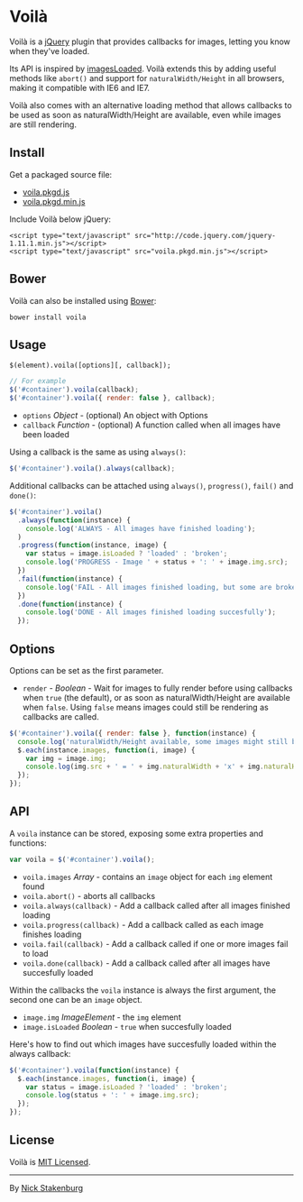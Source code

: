 # Voilà

Voilà is a [jQuery](http://jquery.com) plugin that provides callbacks for images, letting you know when they've loaded.

Its API is inspired by [imagesLoaded](http://imagesloaded.desandro.com). Voilà extends this by adding useful methods like `abort()` and support for `naturalWidth/Height` in all browsers, making it compatible with IE6 and IE7.

Voilà also comes with an alternative loading method that allows callbacks to be used as soon as naturalWidth/Height are available, even while images are still rendering.

## Install

Get a packaged source file:

+ [voila.pkgd.js](https://raw.githubusercontent.com/staaky/voila/master/voila.pkgd.js)
+ [voila.pkgd.min.js](https://raw.githubusercontent.com/staaky/voila/master/voila.pkgd.min.js)

Include Voilà below jQuery:

```
<script type="text/javascript" src="http://code.jquery.com/jquery-1.11.1.min.js"></script>
<script type="text/javascript" src="voila.pkgd.min.js"></script>
```

## Bower

Voilà can also be installed using [Bower](http://bower.io):

```
bower install voila
```

## Usage

```
$(element).voila([options][, callback]);
```

```js
// For example
$('#container').voila(callback);
$('#container').voila({ render: false }, callback);
```

+ `options` _Object_ - (optional) An object with Options
+ `callback` _Function_ - (optional) A function called when all images have been loaded

Using a callback is the same as using `always()`:

```js
$('#container').voila().always(callback);
```

Additional callbacks can be attached using `always()`, `progress()`, `fail()` and `done()`:

```js
$('#container').voila()
  .always(function(instance) {
    console.log('ALWAYS - All images have finished loading');
  )
  .progress(function(instance, image) {
    var status = image.isLoaded ? 'loaded' : 'broken';
    console.log('PROGRESS - Image ' + status + ': ' + image.img.src);
  })
  .fail(function(instance) {
    console.log('FAIL - All images finished loading, but some are broken');
  })
  .done(function(instance) {
    console.log('DONE - All images finished loading succesfully');
  });
```

## Options

Options can be set as the first parameter.

+ `render` - _Boolean_ - Wait for images to fully render before using callbacks when `true` (the default), or as soon as naturalWidth/Height are available when `false`. Using `false` means images could still be rendering as callbacks are called.

```js
$('#container').voila({ render: false }, function(instance) {
  console.log('naturalWidth/Height available, some images might still be rendering');
  $.each(instance.images, function(i, image) {
    var img = image.img;
    console.log(img.src + ' = ' + img.naturalWidth + 'x' + img.naturalHeight);
  });
});
```

## API

A `voila` instance can be stored, exposing some extra properties and functions:

```js
var voila = $('#container').voila();
```

+ `voila.images` _Array_ - contains an `image` object for each `img` element found
+ `voila.abort()` - aborts all callbacks
+ `voila.always(callback)` - Add a callback called after all images finished loading
+ `voila.progress(callback)` - Add a callback called as each image finishes loading
+ `voila.fail(callback)` - Add a callback called if one or more images fail to load
+ `voila.done(callback)` - Add a callback called after all images have succesfully loaded

Within the callbacks the `voila` instance is always the first argument, the second one can be an `image` object.

+ `image.img` _ImageElement_ - the `img` element
+ `image.isLoaded` _Boolean_ - `true` when succesfully loaded

Here's how to find out which images have succesfully loaded within the always callback:

```js
$('#container').voila(function(instance) {
  $.each(instance.images, function(i, image) {
    var status = image.isLoaded ? 'loaded' : 'broken';
    console.log(status + ': ' + image.img.src);
  });
});
```

## License

Voilà is [MIT Licensed](https://raw.githubusercontent.com/staaky/voila/master/LICENSE.txt).

* * *

By [Nick Stakenburg](http://www.nickstakenburg.com)
